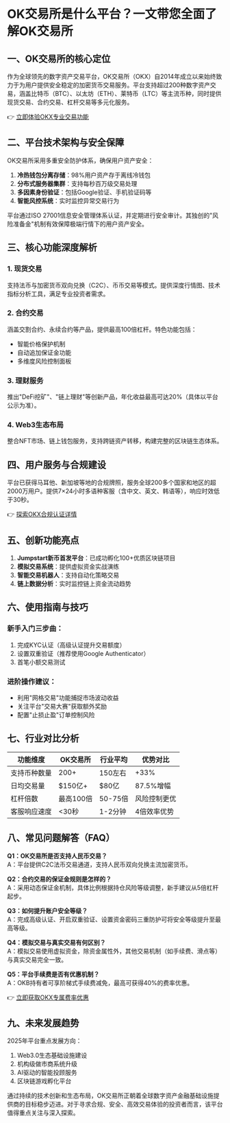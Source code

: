 # OK交易所是什么平台？一文带您全面了解OK交易所

## 一、OK交易所的核心定位
作为全球领先的数字资产交易平台，OK交易所（OKX）自2014年成立以来始终致力于为用户提供安全稳定的加密货币交易服务。平台支持超过200种数字资产交易，涵盖比特币（BTC）、以太坊（ETH）、莱特币（LTC）等主流币种，同时提供现货交易、合约交易、杠杆交易等多元化服务。

👉 [立即体验OKX专业交易功能](https://bit.ly/okx_welcome)

## 二、平台技术架构与安全保障
OK交易所采用多重安全防护体系，确保用户资产安全：
1. **冷热钱包分离存储**：98%用户资产存于离线冷钱包
2. **分布式服务器集群**：支持每秒百万级交易处理
3. **多因素身份验证**：包括Google验证、手机验证码等
4. **智能风控系统**：实时监控异常交易行为

平台通过ISO 27001信息安全管理体系认证，并定期进行安全审计。其独创的"风险准备金"机制有效保障极端行情下的用户资产安全。

## 三、核心功能深度解析
### 1. 现货交易
支持法币与加密货币双向兑换（C2C）、币币交易等模式。提供深度行情图、技术指标分析工具，满足专业投资者需求。

### 2. 合约交易
涵盖交割合约、永续合约等产品，提供最高100倍杠杆。特色功能包括：
- 智能价格保护机制
- 自动追加保证金功能
- 多维度风险控制面板

### 3. 理财服务
推出"DeFi挖矿"、"链上理财"等创新产品，年化收益最高可达20%（具体以平台公示为准）。

### 4. Web3生态布局
整合NFT市场、链上钱包服务，支持跨链资产转移，构建完整的区块链生态体系。

## 四、用户服务与合规建设
平台已获得马耳他、新加坡等地的合规牌照，服务全球200多个国家和地区的超2000万用户。提供7×24小时多语种客服（含中文、英文、韩语等），响应时效低于30秒。

👉 [探索OKX合规认证详情](https://bit.ly/okx_welcome)

## 五、创新功能亮点
1. **Jumpstart新币首发平台**：已成功孵化100+优质区块链项目
2. **模拟交易系统**：提供虚拟资金实战演练
3. **智能交易机器人**：支持自动化策略交易
4. **链上数据分析**：实时监控链上资金流动趋势

## 六、使用指南与技巧
### 新手入门三步曲：
1. 完成KYC认证（高级认证提升交易额度）
2. 设置双重验证（推荐使用Google Authenticator）
3. 首笔小额交易测试

### 进阶操作建议：
- 利用"网格交易"功能捕捉市场波动收益
- 关注平台"交易大赛"获取额外奖励
- 配置"止损止盈"订单控制风险

## 七、行业对比分析
| 功能维度       | OK交易所       | 行业平均       | 优势对比       |
|----------------|----------------|----------------|----------------|
| 支持币种数量   | 200+           | 150左右        | +33%           |
| 日均交易量     | $150亿+        | $80亿          | 87.5%增幅      |
| 杠杆倍数       | 最高100倍      | 50-75倍        | 风险控制更优   |
| 客服响应速度   | <30秒          | 1-2分钟        | 4倍效率优势    |

## 八、常见问题解答（FAQ）
**Q1：OK交易所是否支持人民币交易？**  
A：平台提供C2C法币交易通道，支持人民币双向兑换主流加密货币。

**Q2：合约交易的保证金规则是怎样的？**  
A：采用动态保证金机制，具体比例根据持仓风险等级调整，新手建议从5倍杠杆起步。

**Q3：如何提升账户安全等级？**  
A：完成高级认证、开启双重验证、设置资金密码三重防护可将安全等级提升至最高等级。

**Q4：模拟交易与真实交易有何区别？**  
A：模拟交易使用虚拟资金，除资金属性外，其他交易机制（如手续费、滑点等）与真实交易完全一致。

**Q5：平台手续费是否有优惠机制？**  
A：OKB持有者可享阶梯式手续费减免，最高可获得40%的费率优惠。

👉 [立即获取OKX专属费率优惠](https://bit.ly/okx_welcome)

## 九、未来发展趋势
2025年平台重点发展方向：
1. Web3.0生态基础设施建设
2. 机构级做市商系统升级
3. AI驱动的智能投顾服务
4. 区块链游戏孵化平台

通过持续的技术创新和生态布局，OK交易所正朝着全球数字资产金融基础设施提供商的目标稳步迈进。对于寻求合规、安全、高效交易体验的投资者而言，该平台值得重点关注与深入探索。